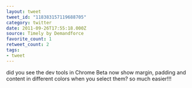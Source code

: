 ```yaml
---
layout: tweet
tweet_id: "118383157119688705"
category: twitter
date: 2011-09-26T17:55:18.000Z
source: Timely by Demandforce
favorite_count: 1
retweet_count: 2
tags:
- tweet
---
```


did you see the dev tools in Chrome Beta now show margin, padding and content in different colors when you select them? so much easier!!!
